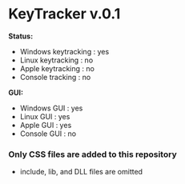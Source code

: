 # KeyTracker v.0.1

**Status:**
- Windows keytracking : yes
- Linux keytracking : no
- Apple keytracking : no
- Console tracking : no

**GUI:**
- Windows GUI : yes
- Linux GUI : yes
- Apple GUI : yes
- Console GUI : no

### Only CSS files are added to this repository
- include, lib, and DLL files are omitted
